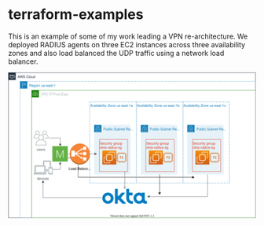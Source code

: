 # terraform-examples

This is an example of some of my work leading a VPN re-architecture. We deployed RADIUS agents on three EC2 instances across three availability zones and also load balanced the UDP traffic using a network load balancer. 

![Alt text](./radius-agent-server.svg)
